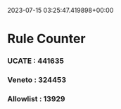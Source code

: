 2023-07-15 03:25:47.419898+00:00
# Rule Counter 
 ### UCATE : 441635

 ### Veneto : 324453

 ### Allowlist : 13929